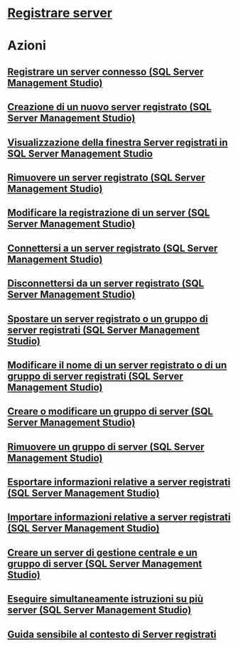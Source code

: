 # [Registrare server](register-servers.md)  

# Azioni
## [Registrare un server connesso (SQL Server Management Studio)](register-a-connected-server-sql-server-management-studio.md)  
## [Creazione di un nuovo server registrato (SQL Server Management Studio)](create-a-new-registered-server-sql-server-management-studio.md)  
## [Visualizzazione della finestra Server registrati in SQL Server Management Studio](view-registered-servers-in-sql-server-management-studio.md)  
## [Rimuovere un server registrato (SQL Server Management Studio)](remove-a-registered-server-sql-server-management-studio.md)  
## [Modificare la registrazione di un server (SQL Server Management Studio)](change-a-server-s-registration-sql-server-management-studio.md)  
## [Connettersi a un server registrato (SQL Server Management Studio)](connect-to-a-registered-server-sql-server-management-studio.md)  
## [Disconnettersi da un server registrato (SQL Server Management Studio)](disconnect-from-a-registered-server-sql-server-management-studio.md)  
## [Spostare un server registrato o un gruppo di server registrati (SQL Server Management Studio)](move-a-registered-server-or-registered-server-group.md)  
## [Modificare il nome di un server registrato o di un gruppo di server registrati (SQL Server Management Studio)](change-the-name-of-registered-server-or-registered-server-group.md)  
## [Creare o modificare un gruppo di server (SQL Server Management Studio)](create-or-edit-a-server-group-sql-server-management-studio.md)  
## [Rimuovere un gruppo di server (SQL Server Management Studio)](remove-a-server-group-sql-server-management-studio.md)  
## [Esportare informazioni relative a server registrati (SQL Server Management Studio)](export-registered-server-information-sql-server-management-studio.md)  
## [Importare informazioni relative a server registrati (SQL Server Management Studio)](import-registered-server-information-sql-server-management-studio.md)  
## [Creare un server di gestione centrale e un gruppo di server (SQL Server Management Studio)](create-a-central-management-server-and-server-group.md)  
## [Eseguire simultaneamente istruzioni su più server (SQL Server Management Studio)](execute-statements-against-multiple-servers-simultaneously.md)  
## [Guida sensibile al contesto di Server registrati](registered-servers-f1-help.md)  

